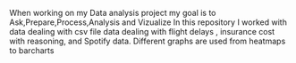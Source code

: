 When working on my Data analysis project my goal is to Ask,Prepare,Process,Analysis and Vizualize 
In this repository I worked with data dealing with csv file data dealing with flight delays , insurance cost with reasoning, and Spotify data.
Different graphs are used from heatmaps to barcharts
